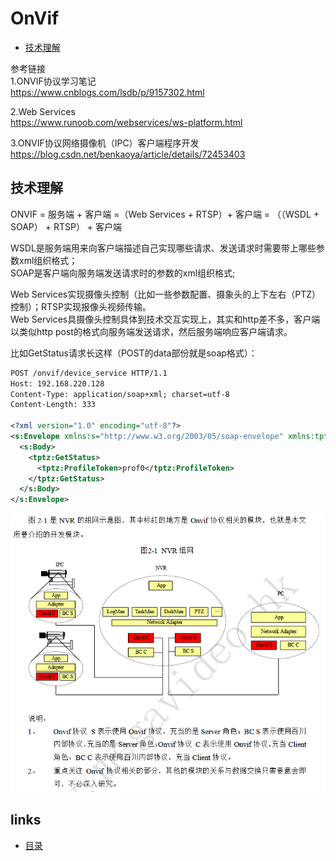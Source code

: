 # OnVif
- [技术理解](#1)

参考链接  
1.ONVIF协议学习笔记   
https://www.cnblogs.com/lsdb/p/9157302.html   

2.Web Services  
https://www.runoob.com/webservices/ws-platform.html    

3.ONVIF协议网络摄像机（IPC）客户端程序开发   
https://blog.csdn.net/benkaoya/article/details/72453403   

## <a id="1">技术理解</a>
ONVIF = 服务端 + 客户端 =（Web Services + RTSP）+ 客户端 = （（WSDL + SOAP） + RTSP） + 客户端  

WSDL是服务端用来向客户端描述自己实现哪些请求、发送请求时需要带上哪些参数xml组织格式；  
SOAP是客户端向服务端发送请求时的参数的xml组织格式;  

Web Services实现摄像头控制（比如一些参数配置、摄象头的上下左右（PTZ）控制）；RTSP实现报像头视频传输。  
Web Services具摄像头控制具体到技术交互实现上，其实和http差不多，客户端以类似http post的格式向服务端发送请求，然后服务端响应客户端请求。   

比如GetStatus请求长这样（POST的data部份就是soap格式）：  
```xml
POST /onvif/device_service HTTP/1.1
Host: 192.168.220.128
Content-Type: application/soap+xml; charset=utf-8
Content-Length: 333

<?xml version="1.0" encoding="utf-8"?>
<s:Envelope xmlns:s="http://www.w3.org/2003/05/soap-envelope" xmlns:tptz="http://www.onvif.org/ver20/ptz/wsdl" xmlns:tt="http://www.onvif.org/ver10/schema">
  <s:Body>
    <tptz:GetStatus>
      <tptz:ProfileToken>prof0</tptz:ProfileToken>
    </tptz:GetStatus>
  </s:Body>
</s:Envelope>
```

<img src="./image/2-1.png" style="zoom:100%" />

## links
  * [目录](<目录.md>)